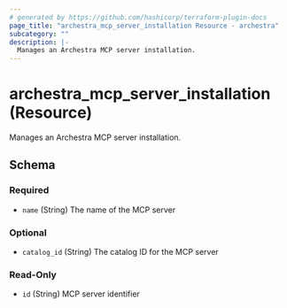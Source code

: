 ```yaml
---
# generated by https://github.com/hashicorp/terraform-plugin-docs
page_title: "archestra_mcp_server_installation Resource - archestra"
subcategory: ""
description: |-
  Manages an Archestra MCP server installation.
---
```


# archestra_mcp_server_installation (Resource)

Manages an Archestra MCP server installation.



<!-- schema generated by tfplugindocs -->
## Schema

### Required

- `name` (String) The name of the MCP server

### Optional

- `catalog_id` (String) The catalog ID for the MCP server

### Read-Only

- `id` (String) MCP server identifier

